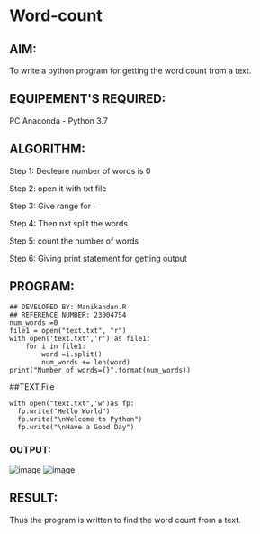 # Word-count
## AIM:
To write a python program for getting the word count from a text.
## EQUIPEMENT'S REQUIRED: 
PC
Anaconda - Python 3.7
## ALGORITHM: 
Step 1:
Decleare number of words is 0

Step 2:
open it with txt file

Step 3:
Give range for i

Step 4:
Then nxt split the words

Step 5:
count the number of words

Step 6:
Giving print statement for getting output

## PROGRAM:
```
## DEVELOPED BY: Manikandan.R
## REFERENCE NUMBER: 23004754
num_words =0
file1 = open("text.txt", "r")
with open('text.txt','r') as file1:
    for i in file1:
        word =i.split()
        num_words += len(word)
print("Number of words={}".format(num_words))
```
##TEXT.File
```
with open("text.txt",'w')as fp:
  fp.write("Hello World")
  fp.write("\nWelcome to Python")
  fp.write("\nHave a Good Day")
```

### OUTPUT:
![image](https://github.com/Manikandanrag/Word-count/assets/138849491/2cd60550-3811-4dd7-90e8-1501279f57a3)
![image](https://github.com/Manikandanrag/Word-count/assets/138849491/50e1fed7-723d-4fe3-baca-79806a4aa196)



## RESULT:
Thus the program is written to find the word count from a text.
